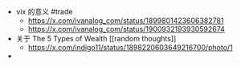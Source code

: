 - vix 的意义 #trade
	- https://x.com/ivanalog_com/status/1899801423606382781
	- https://x.com/ivanalog_com/status/1900932193930592674
- 关于 The 5 Types of Wealth [[random thoughts]]
	- https://x.com/indigo11/status/1898220603649216700/photo/1
-